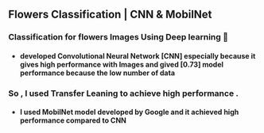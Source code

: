 ## Flowers Classification | CNN & MobilNet

###  Classification for flowers Images Using Deep learning 💐

- #### developed Convolutional Neural Network [CNN] especially because it gives high performance with Images and gived [0.73] model performance because the low number of data

 ### So , I used Transfer Leaning to achieve high performance .

- #### I used MobilNet model developed by Google and it achieved high performance compared to CNN

